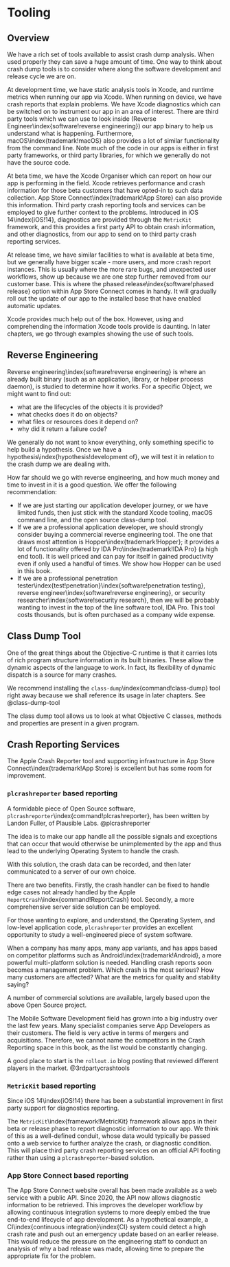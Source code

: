 # Tooling

## Overview

We have a rich set of tools available to assist crash dump analysis.  When used properly they can save a huge amount of time.
One way to think about crash dump tools is to consider where along the software development and release cycle we are on.

At development time, we have static analysis tools in Xcode, and runtime metrics when running our app via Xcode.  When running on device, we have crash reports that explain problems.  We have Xcode diagnostics which can be switched on to instrument our app in an area of interest.  There are third party tools which we can use to look inside (Reverse Engineer\index{software!reverse engineering}) our app binary to help us understand what is happening.  Furthermore, macOS\index{trademark!macOS} also provides a lot of similar functionality from the command line.   Note much of the code in our apps is either in first party frameworks, or third party libraries, for which we generally do not have the source code.

At beta time, we have the Xcode Organiser which can report on how our app is performing in the field.  Xcode retrieves performance and crash information for those beta customers that have opted-in to such data collection.  App Store Connect\index{trademark!App Store} can also provide this information.  Third party crash reporting tools and services can be employed to give further context to the problems.  Introduced in iOS 14\index{iOS!14}, diagnostics are provided through the `MetricKit` framework, and this provides a first party API to obtain crash information, and other diagnostics, from our app to send on to third party crash reporting services.

At release time, we have similar facilities to what is available at beta time, but we generally have bigger scale - more users, and more crash report instances.  This is usually where the more rare bugs, and unexpected user workflows, show up because we are one step further removed from our customer base.  This is where the phased release\index{software!phased release} option within App Store Connect comes in handy.  It will gradually roll out the update of our app to the installed base that have enabled automatic updates.

Xcode provides much help out of the box.  However, using and comprehending the information Xcode tools provide is daunting.  In later chapters, we go through examples showing the use of such tools.

## Reverse Engineering

Reverse engineering\index{software!reverse engineering} is where an already built binary (such as an application, library, or helper process daemon), is studied to determine how it works.  For a specific Object, we might want to find out:

- what are the lifecycles of the objects it is provided?
- what checks does it do on objects?
- what files or resources does it depend on?
- why did it return a failure code?

We generally do not want to know everything, only something specific to help build a hypothesis.
Once we have a hypothesis\index{hypothesis!development of}, we will test it in relation to the crash dump we are dealing with.

How far should we go with reverse engineering, and how much money and time to invest in it is a good question.  We offer the following recommendation:

- If we are just starting our application developer journey, or we have limited funds, then just stick with the standard Xcode tooling, macOS command line, and the open source class-dump tool.
- If we are a professional application developer, we should strongly consider buying a commercial reverse engineering tool.  The one that draws most attention is Hopper\index{trademark!Hopper}; it provides a lot of functionality offered by IDA Pro\index{trademark!IDA Pro} (a high end tool).  It is well priced and can pay for itself in gained productivity even if only used a handful of times.  We show how Hopper can be used in this book.
- If we are a professional penetration tester\index{test!penetration}\index{software!penetration testing}, reverse engineer\index{software!reverse engineering}, or security researcher\index{software!security research}, then we will be probably wanting to invest in the top of the line software tool, IDA Pro.  This tool costs thousands, but is often purchased as a company wide expense.

## Class Dump Tool

One of the great things about the Objective-C runtime is that it carries lots of rich program structure information in its built binaries.  These allow the dynamic aspects of the language to work.  In fact, its flexibility of dynamic dispatch is a source for many crashes.

We recommend installing the `class-dump`\index{command!class-dump} tool right away because we shall reference its usage in later chapters.  See @class-dump-tool

The class dump tool allows us to look at what Objective C classes, methods and properties are present in a given program.

## Crash Reporting Services

The Apple Crash Reporter tool and supporting infrastructure in App Store Connect\index{trademark!App Store} is excellent but has some room for improvement.

### `plcrashreporter` based reporting

A formidable piece of Open Source software, `plcrashreporter`\index{command!plcrashreporter}, has been written by Landon Fuller, of Plausible Labs.  @plcrashreporter

The idea is to make our app handle all the possible signals and exceptions that can occur that would otherwise be unimplemented by the app and thus lead to the underlying Operating System to handle the crash.

With this solution, the crash data can be recorded, and then later communicated to a server of our own choice.

There are two benefits.  Firstly, the crash handler can be fixed to handle edge cases not already handled by the Apple `ReportCrash`\index{command!ReportCrash} tool.  Secondly, a more comprehensive server side solution can be employed.

For those wanting to explore, and understand, the Operating System, and low-level application code, `plcrashreporter` provides an excellent opportunity to study a well-engineered piece of system software.

When a company has many apps, many app variants, and has apps based on competitor platforms such as Android\index{trademark!Android}, a more powerful multi-platform solution is needed.  Handling crash reports soon becomes a management problem.  Which crash is the most serious?  How many customers are affected?  What are the metrics for quality and stability saying?

A number of commercial solutions are available, largely based upon the above Open Source project.

The Mobile Software Development field has grown into a big industry over the last  few years.  Many specialist companies serve App Developers as their customers.  The field is very active in terms of mergers and acquisitions.  Therefore, we cannot name the competitors in the Crash Reporting space in this book, as the list would be constantly changing.

A good place to start is the `rollout.io` blog posting that reviewed different players in the market.
@3rdpartycrashtools

### `MetricKit` based reporting

Since iOS 14\index{iOS!14} there has been a substantial improvement in first party support for diagnostics reporting.

The `MetricKit`\index{framework!MetricKit} framework allows apps in their beta or release phase to report diagnostic information to our app.  We think of this as a well-defined conduit, whose data would typically be passed onto a web service to further analyze the crash, or diagnostic condition.  This will place third party crash reporting services on an official API footing rather than using a `plcrashreporter`-based solution.

### App Store Connect based reporting

The App Store Connect website overall has been made available as a web service with a public API.  Since 2020, the API now allows diagnostic information to be retrieved.  This improves the developer workflow by allowing continuous integration systems to more deeply embed the true end-to-end lifecycle of app development.  As a hypothetical example, a CI\index{continuous integration}\index{CI} system could detect a high crash rate and push out an emergency update based on an earlier release.  This would reduce the pressure on the engineering staff to conduct an analysis of why a bad release was made, allowing time to prepare the appropriate fix for the problem.
